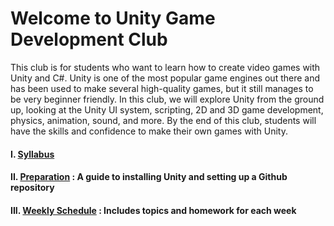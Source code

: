 # Welcome to Unity Game Development Club 

This club is for students who want to learn how to create video games with Unity and C#. Unity is one of the most popular game engines out there and has been used to make several high-quality games, but it still manages to be very beginner friendly. In this club, we will explore Unity from the ground up, looking at the Unity UI system, scripting, 2D and 3D game development, physics, animation, sound, and more. By the end of this club, students will have the skills and confidence to make their own games with Unity. 

#### I. [Syllabus](https://github.com/pangnasun/GameDevelopmentClub/blob/main/PangnaSun_Syllabus%20for%20Unity%20Game%20Development%20Club.pdf)

#### II. [Preparation](prep.md) : A guide to installing Unity and setting up a Github repository

#### III. [Weekly Schedule](schedule.md) : Includes topics and homework for each week
